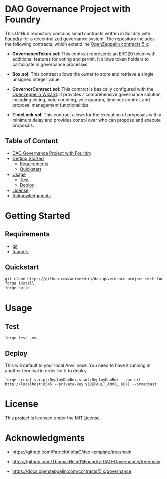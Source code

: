# DAO Governance Project with Foundry

This GitHub repository contains smart contracts written in Solidity with [Foundry](https://getfoundry.sh/) for a decentralized governance system. The repository includes the following contracts, which extend the [OpenZeppelin contracts 5.x](https://docs.openzeppelin.com/contracts/5.x/governance):

- **GovernanceToken.sol**: This contract represents an ERC20 token with additional features for voting and permit. It allows token holders to participate in governance processes.

- **Box.sol**: This contract allows the owner to store and retrieve a single unsigned integer value.

- **GovernorContract.sol**: This contract is basically configured with the [Openzeppelin Wizard](https://docs.openzeppelin.com/contracts/5.x/wizard). It provides a comprehensive governance solution, including voting, vote counting, vote quorum, timelock control, and proposal management functionalities.

- **TimeLock.sol**: This contract allows for the execution of proposals with a minimum delay and provides control over who can propose and execute proposals.

## Table of Content

- [DAO Governance Project with Foundry](#dao-governance-project-with-foundry)
- [Getting Started](#getting-started)
  - [Requirements](#requirements)
  - [Quickstart](#quickstart)
- [Usage](#usage)
  - [Test](#test)
  - [Deploy](#deploy)
- [License](#license)
- [Acknowledgments](#acknowledgments)

# Getting Started

## Requirements

- [git](https://git-scm.com/book/en/v2/Getting-Started-Installing-Git)
- [foundry](https://getfoundry.sh/)

## Quickstart

```bash
git clone https://github.com/weiweiyeih/dao-governance-project-with-foundry.git
forge install
forge build
```

# Usage

## Test

```
forge test -vv
```

## Deploy

This will default to your local Anvil node. You need to have it running in another terminal in order for it to deploy.

```
forge script script/DeployDaoBox.s.sol:DeployDaoBox --rpc-url http://localhost:8545 --private-key $(DEFAULT_ANVIL_KEY) --broadcast
```

# License

This project is licensed under the MIT License.

# Acknowledgments

- https://github.com/PatrickAlphaC/dao-template/tree/main

- https://github.com/ThomasHeim11/Foundry-DAO-Governance/tree/main

- https://docs.openzeppelin.com/contracts/5.x/governance
